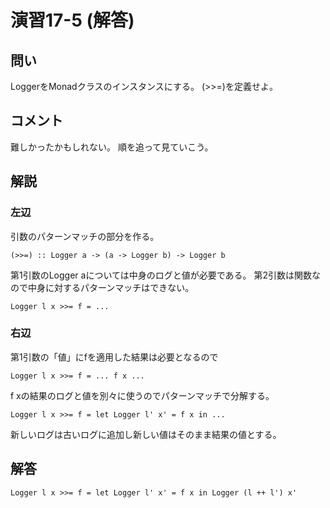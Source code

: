 演習17-5 (解答)
===============

問い
----

LoggerをMonadクラスのインスタンスにする。 
(>>=)を定義せよ。

コメント
--------

難しかったかもしれない。
順を追って見ていこう。

解説
----

### 左辺

引数のパターンマッチの部分を作る。

    (>>=) :: Logger a -> (a -> Logger b) -> Logger b

第1引数のLogger aについては中身のログと値が必要である。
第2引数は関数なので中身に対するパターンマッチはできない。

    Logger l x >>= f = ...

### 右辺

第1引数の「値」にfを適用した結果は必要となるので

    Logger l x >>= f = ... f x ...

f xの結果のログと値を別々に使うのでパターンマッチで分解する。

    Logger l x >>= f = let Logger l' x' = f x in ...

新しいログは古いログに追加し新しい値はそのまま結果の値とする。

解答
----

    Logger l x >>= f = let Logger l' x' = f x in Logger (l ++ l') x'
